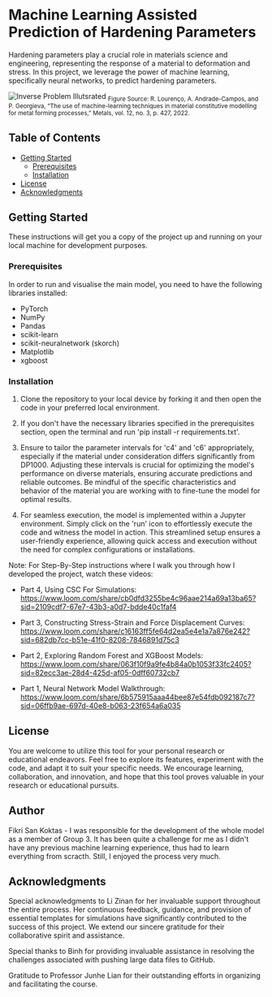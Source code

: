 # Machine Learning Assisted Prediction of Hardening Parameters 

Hardening parameters play a crucial role in materials science and engineering, representing the response of a material to deformation and stress. In this project, we leverage the power of machine learning, specifically neural networks, to predict hardening parameters. 

![Inverse Problem Illutsrated](FIGURES/inverse_2.png)
<sub> Figure Source: R. Lourenço, A. Andrade-Campos, and P. Georgieva, “The use of machine-learning techniques in material constitutive modelling for metal forming processes,” Metals, vol. 12, no. 3, p. 427, 2022.</sub>

## Table of Contents

- [Getting Started](#getting-started)
  - [Prerequisites](#prerequisites)
  - [Installation](#installation)
- [License](#license)
- [Acknowledgments](#acknowledgments)

## Getting Started

These instructions will get you a copy of the project up and running on your local machine for development purposes.

### Prerequisites

In order to run and visualise the main model, you need to have the following libraries installed:

- PyTorch
- NumPy
- Pandas
- scikit-learn 
- scikit-neuralnetwork (skorch)
- Matplotlib
- xgboost

### Installation

1. Clone the repository to your local device by forking it and then open the code in your preferred local environment. 

2. If you don't have the necessary libraries specified in the prerequisites section, open the terminal and run 'pip install -r requirements.txt'. 

3. Ensure to tailor the parameter intervals for 'c4' and 'c6' appropriately, especially if the material under consideration differs significantly from DP1000. Adjusting these intervals is crucial for optimizing the model's performance on diverse materials, ensuring accurate predictions and reliable outcomes. Be mindful of the specific characteristics and behavior of the material you are working with to fine-tune the model for optimal results.

4. For seamless execution, the model is implemented within a Jupyter environment. Simply click on the 'run' icon to effortlessly execute the code and witness the model in action. This streamlined setup ensures a user-friendly experience, allowing quick access and execution without the need for complex configurations or installations.

Note: For Step-By-Step instructions where I walk you through how I developed the project, watch these videos:

- Part 4, Using CSC For Simulations:
https://www.loom.com/share/cb0dfd3255be4c96aae214a69a13ba65?sid=2109cdf7-67e7-43b3-a0d7-bdde40c1faf4

- Part 3, Constructing Stress-Strain and Force Displacement Curves: https://www.loom.com/share/c16163ff5fe64d2ea5e4e1a7a876e242?sid=682db7cc-b51e-41f0-8208-7846891d75c3

- Part 2, Exploring Random Forest and XGBoost Models:
https://www.loom.com/share/063f10f9a9fe4b84a0b1053f33fc2405?sid=82ecc3ae-28d4-425d-af05-0dff60732cb7

- Part 1, Neural Network Model Walkthrough: 
https://www.loom.com/share/6b575915aaa44bee87e54fdb092187c7?sid=06ffb9ae-697d-40e8-b063-23f654a6a035

## License

You are welcome to utilize this tool for your personal research or educational endeavors. Feel free to explore its features, experiment with the code, and adapt it to suit your specific needs. We encourage learning, collaboration, and innovation, and hope that this tool proves valuable in your research or educational pursuits.

## Author

Fikri San Koktas - I was responsible for the development of the whole model as a member of Group 3. It has been quite a challenge for me as I didn't have any previous machine learning experience, thus had to learn everything from scracth. Still, I enjoyed the process very much. 

## Acknowledgments

Special acknowledgments to Li Zinan for her invaluable support throughout the entire process. Her continuous feedback, guidance, and provision of essential templates for simulations have significantly contributed to the success of this project. We extend our sincere gratitude for their collaborative spirit and assistance.

Special thanks to Binh for providing invaluable assistance in resolving the challenges associated with pushing large data files to GitHub. 

Gratitude to Professor Junhe Lian for their outstanding efforts in organizing and facilitating the course. 